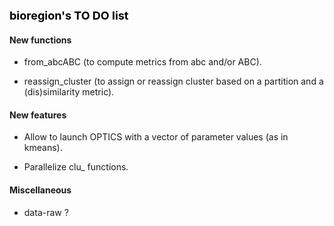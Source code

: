 **<span style="color:black"><font size="4">bioregion's TO DO list</span></font>**

#### New functions

* from_abcABC (to compute metrics from abc and/or ABC).

* reassign_cluster (to assign or reassign cluster based on a partition and a 
(dis)similarity metric).

#### New features

* Allow to launch OPTICS with a vector of parameter values (as in kmeans).

* Parallelize clu_ functions. 

#### Miscellaneous

* data-raw ? 


